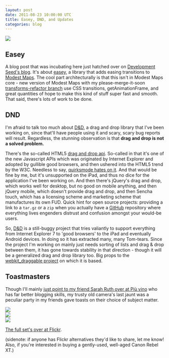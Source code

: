```yaml
---
layout: post
date: 2011-08-23 10:00:00 UTC
title: Easey, DND, and Updates
categories: blog
---
```


<img src='http://farm7.static.flickr.com/6060/5901989395_ab86fb62e2_m.jpg' class='inset-right' />

## Easey

A blog post that was incubating here just hatched over on [Development Seed's blog](http://developmentseed.org/blog/2011/aug/23/easey-smooth-transitions-web-maps). It's about
[easey](http://mapbox.github.com/easey/), a library that adds easing transitions
to [Modest Maps](http://github.com/stamen/modestmaps-js). The cool part architecturally
is that this isn't in Modest Maps core - new version of Modest Maps with my
please-merge-it-soon [transforms-refactor branch](https://github.com/stamen/modestmaps-js/tree/transforms-refactor) use
CSS transitions, getAnimationFrame, and great quantities of hope to make this
kind of stuff super fast and smooth. That said, there's lots of work to be done.

## DND

I'm afraid to talk too much about [D&D](https://github.com/tmcw/dnd), a
drag and drop library that I've been working on, since that'll have people
using it and scary, scary bug reports will result. Regardless, the stunning
observation is that **drag and drop is not a solved problem.**

There's the so-called HTML5 [drag and drop api](http://dev.w3.org/html5/spec/dnd.html).
So-called in that it's one of the new Javascript APIs which was originated by
Internet Explorer and adopted by gullible good browsers, and then ushered into
the HTML5 trend by the W3C. Needless to say, [quirksmode hates on it](http://www.quirksmode.org/js/dragdrop.html).
And that would be fine by me, but it's unsupported on the iPad, and thus
no dice for the application I've been working on. And then there's
jQuery's drag and drop, which works well for desktop, but no good on mobile
anything, and then jQuery mobile, which doesn't provide drag and drop, and then
Sencha touch, which has a licensing scheme and marketing scheme that
manufactures its own FUD. Quick hint for open source projects:
providing a link to a `tar.gz` or a `zip` when you actually have a
[GitHub](http://github.com) repository where everything lives engenders
distrust and confusion amongst your would-be users.

So, [D&D](http://github.com/tmcw/dnd) is a still-buggy project that tries
valiantly to support everything from Internet Explorer 7 to 'good browsers'
to the iPad and eventually Android devices. In doing so it has extracted many,
many Tom-tears. Since the project I'm working on
mainly just needs sorting of lists and drag & drop between them, it has
gone towards stability in that direction - though it will be a generalized
drag and drop library too.
Big props to the [webkit_draggable project](http://www.gotproject.com/blog/post2.html)
on which it is based.

## Toastmasters

Though I'll mainly [just point to my friend Sarah Ruth over at Più vino](http://piuvino.blogspot.com/2011/08/toast-masters.html)
who has far better blogging skills, my trusty old camera's last jaunt was a peculiar
party in my friends gave toasts on their choice of subject matter.

<div class='shutter-300'>
<img src='http://farm7.static.flickr.com/6081/6063838497_48b31d7099_z.jpg'>
</div>

<div class='shutter-300'>
<img src='http://farm7.static.flickr.com/6070/6070400772_d52f2a87e3_z.jpg'>
</div>

<div class='shutter-300'>
<img src='http://farm7.static.flickr.com/6061/6063839631_34d0cc729a_z.jpg'>
</div>

[The full set's over at Flickr](http://www.flickr.com/photos/tmcw/sets/72157627356666197/with/6069868633/).

(sidenote: if anyone has Flickr alternatives they'd like to share, let me know!
Also, if you're interested in buying a gently-used, well-aged Canon Rebel XT.)
